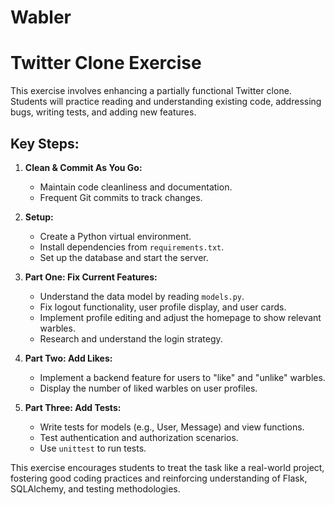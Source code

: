 # Wabler


# Twitter Clone Exercise

This exercise involves enhancing a partially functional Twitter clone. Students will practice reading and understanding existing code, addressing bugs, writing tests, and adding new features.

## Key Steps:

1. **Clean & Commit As You Go:**

   - Maintain code cleanliness and documentation.
   - Frequent Git commits to track changes.
2. **Setup:**

   - Create a Python virtual environment.
   - Install dependencies from `requirements.txt`.
   - Set up the database and start the server.
3. **Part One: Fix Current Features:**

   - Understand the data model by reading `models.py`.
   - Fix logout functionality, user profile display, and user cards.
   - Implement profile editing and adjust the homepage to show relevant warbles.
   - Research and understand the login strategy.
4. **Part Two: Add Likes:**

   - Implement a backend feature for users to "like" and "unlike" warbles.
   - Display the number of liked warbles on user profiles.
5. **Part Three: Add Tests:**

   - Write tests for models (e.g., User, Message) and view functions.
   - Test authentication and authorization scenarios.
   - Use `unittest` to run tests.

This exercise encourages students to treat the task like a real-world project, fostering good coding practices and reinforcing understanding of Flask, SQLAlchemy, and testing methodologies.
